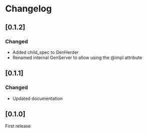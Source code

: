# Changelog

## [0.1.2]

### Changed

- Added child_spec to GenHerder
- Renamed internal GenServer to allow using the @impl attribute

## [0.1.1]

### Changed

- Updated documentation

## [0.1.0]

First release
